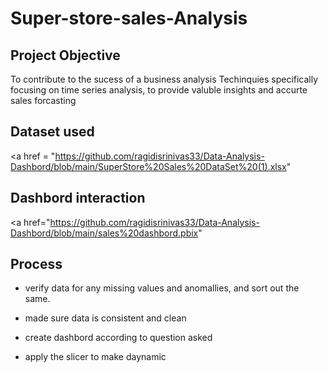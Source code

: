 # Super-store-sales-Analysis
## Project Objective
To contribute to the sucess of a business analysis Techinquies specifically focusing on time series analysis, to provide valuble insights and accurte sales forcasting

## Dataset used 

<a href = "https://github.com/ragidisrinivas33/Data-Analysis-Dashbord/blob/main/SuperStore%20Sales%20DataSet%20(1).xlsx"







## Dashbord interaction
<a href="https://github.com/ragidisrinivas33/Data-Analysis-Dashbord/blob/main/sales%20dashbord.pbix"


## Process 

- verify data for any missing values and anomallies, and sort out the same.

- made sure data is consistent and clean

- create dashbord according to question asked

- apply the slicer to make daynamic
            

